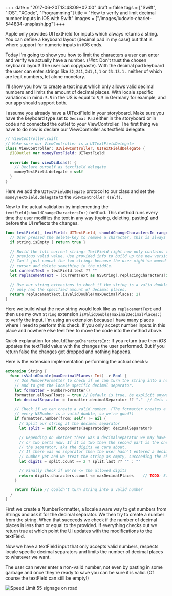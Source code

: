 +++
date = "2017-06-20T13:48:09+02:00"
draft = false
tags = ["Swift", "iOS", "XCode", "Programming"]
title = "How to verify and limit decimal number inputs in iOS with Swift"
images = ["/images/ludovic-charlet-544834-unsplash.jpg"]
+++

Apple only provides UITextField for inputs which always returns a string. You can define a keyboard layout (decimal pad in my case) but that is where support for numeric inputs in iOS ends.<!--more-->

Today I'm going to show you how to limit the characters a user can enter and verify we actually have a number. (_Hint:_ Don't trust the chosen keyboard layout! The user can copy/paste). With the decimal pad keyboard the user can enter strings like `32,241,241,1,1` or `23.13.1.` neither of which are legit numbers, let alone monetary.

I'll show you how to create a text input which only allows valid decimal numbers and limits the amount of decimal places. With locale specific variations in mind: `5.5` in the US is equal to `5,5` in Germany for example, and our app should support both.

I assume you already have a UITextField in your storyboard. Make sure you have the keyboard type set to `Decimal Pad` either in the storyboard or in code and connected the outlet to your ViewController. The first thing we have to do now is declare our ViewController as textfield delegate:

```swift
// ViewController.swift
// Make sure our ViewController is a UITextFieldDelegate
class ViewController: UIViewController, UITextFieldDelegate {
  @IBOutlet var moneyTextField: UITextField!

  override func viewDidLoad() {
    // Declare ourself as textfield delegate
    moneyTextField.delegate = self
  }
}
```

Here we add the `UITextFieldDelegate` protocol to our class and set the `moneyTextField.delegate` to the `viewController (self)`.

Now to the actual validation by implementing the `textField(shouldChangeCharactersIn:)` method. This method runs every time the user modifies the text in any way (typing, deleting, pasting) and before the UI reflects the changes.

```swift
func textField(_ textField: UITextField, shouldChangeCharactersIn range: NSRange, replacementString string: String) -> Bool {
  // User pressed the delete-key to remove a character, this is always valid, return true to allow change
  if string.isEmpty { return true }

  // Build the full current string: TextField right now only contains the
  // previous valid value. Use provided info to build up the new version.
  // Can't just concat the two strings because the user might've moved the
  // cursor and delete something in the middle.
  let currentText = textField.text ?? ""
  let replacementText = (currentText as NSString).replacingCharacters(in: range, with: string)

  // Use our string extensions to check if the string is a valid double and
  // only has the specified amount of decimal places.
  return replacementText.isValidDouble(maxDecimalPlaces: 2)
}
```

Here we build what the new string would look like as `replacementText` and then use my own `String` extension `isValidDouble(maximalDecimalPlaces:)` to verify the input. I'm using an extension because I have many places where I need to perform this check. If you only accept number inputs in this place and nowhere else feel free to move the code into the method above.

Quick explanation for `shouldChangeCharactersIn:`: If you return true then iOS updates the textField value with the changes the user performed. But if you return false the changes get dropped and nothing happens.

Here is the extension implementation performing the actual checks:

```swift
extension String {
  func isValidDouble(maxDecimalPlaces: Int) -> Bool {
    // Use NumberFormatter to check if we can turn the string into a number
    // and to get the locale specific decimal separator.
    let formatter = NumberFormatter()
    formatter.allowsFloats = true // Default is true, be explicit anyways
    let decimalSeparator = formatter.decimalSeparator ?? "."  // Gets the locale specific decimal separator. If for some reason there is none we assume "." is used as separator.

    // Check if we can create a valid number. (The formatter creates a NSNumber, but
    // every NSNumber is a valid double, so we're good!)
    if formatter.number(from: self) != nil {
      // Split our string at the decimal separator
      let split = self.components(separatedBy: decimalSeparator)

      // Depending on whether there was a decimalSeparator we may have one
      // or two parts now. If it is two then the second part is the one after
      // the separator, aka the digits we care about.
      // If there was no separator then the user hasn't entered a decimal
      // number yet and we treat the string as empty, succeeding the check
      let digits = split.count == 2 ? split.last ?? "" : ""

      // Finally check if we're <= the allowed digits
      return digits.characters.count <= maxDecimalPlaces    // TODO: Swift 4.0 replace with digits.count, YAY!
    }

    return false // couldn't turn string into a valid number
  }
}
```

First we create a NumberFormatter, a locale aware way to get numbers from Strings and ask it for the decimal separator. We then try to create a number from the string. When that succeeds we check if the number of decimal places is less than or equal to the provided. If everything checks out we return true at which point the UI updates with the modifications to the textField.

Now we have a textField input that only accepts valid numbers, respects locale specific decimal separators and limits the number of decimal places to whatever we want.

The user can never enter a non-valid number, not even by pasting in some garbage and once they're ready to save you can be sure it is valid. (Of course the textField can still be empty!)


![Speed Limit 55 signage on road](/images/ludovic-charlet-544834-unsplash.jpg)
